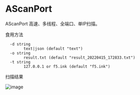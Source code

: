# AScanPort
AScanPort 高速、多线程、全端口、单IP扫描。

食用方法

```
  -d string
    	text|json (default "text")
  -o string
    	result.txt (default "result_20220415_172833.txt")
  -t string
    	127.0.0.1 or f5.ink (default "f5.ink")
```

扫描结果

![image](https://user-images.githubusercontent.com/27001865/163554448-f604c8a5-17d9-4f5e-802d-552c112d4691.png)